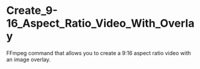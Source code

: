 # Create_9-16_Aspect_Ratio_Video_With_Overlay
FFmpeg command that allows you to create a 9:16 aspect ratio video with an image overlay.
